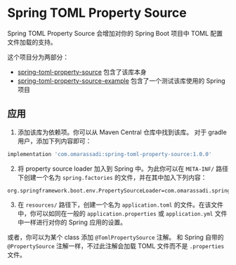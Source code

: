 # Spring TOML Property Source

Spring TOML Property Source 会增加对你的 Spring Boot 项目中 TOML 配置文件加载的支持。

这个项目分为两部分：

* [spring-toml-property-source]() 包含了该库本身
* [spring-toml-property-source-example]() 包含了一个测试该库使用的 Spring 项目

## 应用

1. 添加该库为依赖项。你可以从 Maven Central 仓库中找到该库。
对于 gradle 用户，添加下列内容即可：

```gradle
implementation 'com.omarassadi:spring-toml-property-source:1.0.0'
```

2. 将 property source loader 加入到 Spring 中。为此你可以在 `META-INF/` 路径下创建一个名为 `spring.factories` 的文件，并在其中加入下列内容：

```properties
org.springframework.boot.env.PropertySourceLoader=com.omarassadi.spring.tomlpropertysource.TomlPropertySourceLoader
```

3. 在 `resources/` 路径下，创建一个名为 `application.toml` 的文件。在该文件中，你可以如同在一般的 `application.properties` 或 `application.yml` 文件中一样进行对你的 Spring 应用的设置。


或者，你可以为某个 class 添加 `@TomlPropertySource` 注解。
和 Spring 自带的 `@PropertySource` 注解一样，不过此注解会加载 TOML 文件而不是 `.properties` 文件。